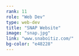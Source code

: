 ```yaml
---
rank: 11
role: "Web Dev"
type: web-dev
title: "SNAP Website"
image: "snap.jpg"
link: "www.snaboitiz.com/"
bg-color: "e48228"
---
```

